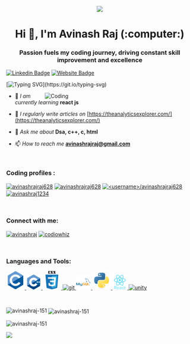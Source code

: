 <p align="center">
  <img src="https://capsule-render.vercel.app/api?type=waving&color=gradient&text=Hi,I&nbsp;am&nbsp;Avinash&nbsp;Raj&height=100&section=header"/>
</p>

<h1 align="center">Hi 👋, I'm Avinash Raj (:computer:)</h1>

<h3 align="center">Passion fuels my coding journey, driving constant skill improvement and excellence</h3>

[![Linkedin Badge](https://img.shields.io/badge/-LinkedIn-0e76a8?style=flat-circle&logo=Linkedin&logoColor=white)](https://www.linkedin.com/in/avinash-raj-724945217/)
[![Website Badge](https://img.shields.io/badge/Website-3b5998?style=flat-circle&logo=google-chrome&logoColor=white)](https://theanalyticsexplorer.com/)

[![Typing SVG](https://readme-typing-svg.herokuapp.com?font=Fira+Code&pause=1000&width=435&lines=Nice+to+meet+you+!;I+am+Code+Enthusiast.)](https://git.io/typing-svg)

<img align="right" alt="Coding" width="400" src="https://media.tenor.com/rePDfDWO3XoAAAAd/hacking.gif" />


 - 🌱 *I am currently learning* **react js**
   
- 📝 *I regularly write articles on* [https://theanalyticsexplorer.com/](https://theanalyticsexplorer.com/)

- 💬 *Ask me about* **Dsa, c++, c, html**

- 📫 *How to reach me* **avinashrajraj@gmail.com**
<br>
<h3 align="left">Coding profiles : </h3>
<p align="left">
<a href="https://www.hackerrank.com/avinashrajraj628" target="blank"><img align="center" src="https://raw.githubusercontent.com/rahuldkjain/github-profile-readme-generator/master/src/images/icons/Social/hackerrank.svg" alt="avinashrajraj628" height="30" width="40" /></a>
<a href="https://www.leetcode.com/avinashrajraj628" target="blank"><img align="center" src="https://raw.githubusercontent.com/rahuldkjain/github-profile-readme-generator/master/src/images/icons/Social/leet-code.svg" alt="avinashrajraj628" height="30" width="40" /></a>
<a href="https://auth.geeksforgeeks.org/user/<username>/avinashrajraj628" target="blank"><img align="center" src="https://raw.githubusercontent.com/rahuldkjain/github-profile-readme-generator/master/src/images/icons/Social/geeks-for-geeks.svg" alt="<username>/avinashrajraj628" height="30" width="40" /></a>
<a href="https://www.codechef.com/users/avinashraj1234" target="blank"><img align="center" src="https://cdn.jsdelivr.net/npm/simple-icons@3.1.0/icons/codechef.svg" alt="avinashraj1234" height="30" width="40" /></a>
</p>
<br>
<h3 align="left">Connect with me: </h3>
<p  align="left">
<a href="https://linkedin.com/in/avinashraj" target="blank"><img align="center" src="https://raw.githubusercontent.com/rahuldkjain/github-profile-readme-generator/master/src/images/icons/Social/linked-in-alt.svg" alt="avinashraj" height="30" width="40" /></a>
<a href="https://www.youtube.com/c/codiowhiz" target="blank"><img align="center" src="https://raw.githubusercontent.com/rahuldkjain/github-profile-readme-generator/master/src/images/icons/Social/youtube.svg" alt="codiowhiz" height="30" width="40" /></a>
</p>
<br>
<h3 align="left">Languages and Tools:</h3>
<p align="left"> <a href="https://www.cprogramming.com/" target="_blank" rel="noreferrer"> <img src="https://raw.githubusercontent.com/devicons/devicon/master/icons/c/c-original.svg" alt="c" width="50" height="50"/> </a> <a href="https://www.w3schools.com/cpp/" target="_blank" rel="noreferrer"> <img src="https://raw.githubusercontent.com/devicons/devicon/master/icons/cplusplus/cplusplus-original.svg" alt="cplusplus" width="40" height="40"/> </a> <a href="https://www.w3schools.com/css/" target="_blank" rel="noreferrer"> <img src="https://raw.githubusercontent.com/devicons/devicon/master/icons/css3/css3-original-wordmark.svg" alt="css3" width="50" height="50"/> </a> <a href="https://git-scm.com/" target="_blank" rel="noreferrer"> <img src="https://www.vectorlogo.zone/logos/git-scm/git-scm-icon.svg" alt="git" width="50" height="50"/> </a> <a href="https://www.mysql.com/" target="_blank" rel="noreferrer"> <img src="https://raw.githubusercontent.com/devicons/devicon/master/icons/mysql/mysql-original-wordmark.svg" alt="mysql" width="40" height="40"/> </a> <a href="https://www.python.org" target="_blank" rel="noreferrer"> <img src="https://raw.githubusercontent.com/devicons/devicon/master/icons/python/python-original.svg" alt="python" width="50" height="50"/> </a> <a href="https://reactjs.org/" target="_blank" rel="noreferrer"> <img src="https://raw.githubusercontent.com/devicons/devicon/master/icons/react/react-original-wordmark.svg" alt="react" width="40" height="40"/> </a> <a href="https://unity.com/" target="_blank" rel="noreferrer"> <img src="https://www.vectorlogo.zone/logos/unity3d/unity3d-icon.svg" alt="unity" width="40" height="40"/> </a> </p>
<br>
<!-- <h3 align="left"> Trophy :</h3>
<p align="left">
  <a href="https://github.com/ryo-ma/github-profile-trophy">
    <img style="margin: 100px;" src="https://github-profile-trophy.vercel.app/?username=avinashraj-151" alt="avinashraj-151" />
  </a>
</p> -->

<p><img align="left" src="https://github-readme-stats.vercel.app/api/top-langs?username=avinashraj-151&show_icons=true&locale=en&layout=compact" alt="avinashraj-151" /></p>

<p>&nbsp;<img align="center" src="https://github-readme-stats.vercel.app/api?username=avinashraj-151&show_icons=true&locale=en" alt="avinashraj-151" /></p>

<p><img align="center" src="https://github-readme-streak-stats.herokuapp.com/?user=avinashraj-151&" alt="avinashraj-151" /></p>
<p align="left">
  <img src="https://capsule-render.vercel.app/api?type=waving&color=gradient&height=100&section=footer"/>
</p>
